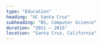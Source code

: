 ```yaml
---
type: "Education"
heading: "UC Santa Cruz"
subheading: "BS, Computer Science"
duration: "2011 – 2015"
location: "Santa Cruz, California"
---
```

